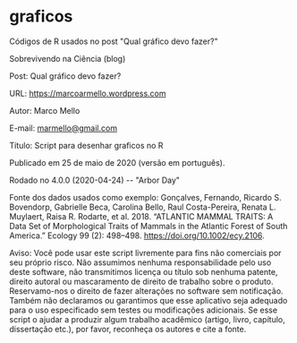 # graficos
Códigos de R usados no post "Qual gráfico devo fazer?"


Sobrevivendo na Ciência (blog)

Post: Qual gráfico devo fazer?

URL: https://marcoarmello.wordpress.com

Autor: Marco Mello

E-mail: marmello@gmail.com 

Título: Script para desenhar graficos no R

Publicado em 25 de maio de 2020 (versão em português).

Rodado no 4.0.0 (2020-04-24) -- "Arbor Day"

Fonte dos dados usados como exemplo: Gonçalves, Fernando, Ricardo S. Bovendorp, Gabrielle Beca, Carolina Bello, Raul Costa-Pereira, Renata L. Muylaert, Raisa R. Rodarte, et al. 2018. “ATLANTIC MAMMAL TRAITS: A Data Set of Morphological Traits of Mammals in the Atlantic Forest of South America.” Ecology 99 (2): 498–498. https://doi.org/10.1002/ecy.2106.

Aviso: Você pode usar este script livremente para fins não comerciais por seu próprio risco. Não assumimos nenhuma responsabilidade pelo uso deste software, não transmitimos licença ou título sob nenhuma patente, direito autoral ou mascaramento de direito de trabalho sobre o produto. Reservamo-nos o direito de fazer alterações no software sem notificação. Também não declaramos ou garantimos que esse aplicativo seja adequado para o uso especificado sem testes ou modificações adicionais. Se esse script o ajudar a produzir algum trabalho acadêmico (artigo, livro, capítulo, dissertação etc.), por favor, reconheça os autores e cite a fonte.
